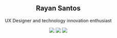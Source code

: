 <div align="center">

<h2>Rayan Santos</h2> 
<p>UX Designer and technology innovation enthusiast</p>
</div>

 
<div align="center">
  

<a href="https://www.linkedin.com/in/rayansantos/" target="_blank" rel="external"><img src="https://img.shields.io/badge/-LinkedIn-E20035?style=for-the-badge&logo=linkedin&logoColor=white"/></a>
<a href="https://www.instagram.com/rayansantosux/" target="_blank" rel="external"><img src="https://img.shields.io/badge/-Instagram-E20035?style=for-the-badge&logo=instagram&logoColor=white"/></a>
<a href="https://dribbble.com/rayansantos" target="_blank" rel="external"><img src="https://img.shields.io/badge/-Portfólio-E20035?style=for-the-badge&logo=dribbble&logoColor=white"/></a>
 
 
</div>
  


</div>

